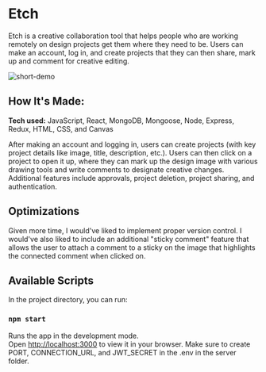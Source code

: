 # Etch
Etch is a creative collaboration tool that helps people who are working remotely on design projects get them where they need to be. Users can make an account, log in, and create projects that they can then share, mark up and comment for creative editing. 

![short-demo](https://user-images.githubusercontent.com/92285612/196845404-3887cc5f-acbc-439e-b065-19ae5248c7d5.gif)

<!-- **Link to project:**  -->

## How It's Made:

**Tech used:** JavaScript, React, MongoDB, Mongoose, Node, Express, Redux, HTML, CSS, and Canvas

After making an account and logging in, users can create projects (with key project details like image, title, description, etc.). Users can then click on a project to open it up, where they can mark up the design image with various drawing tools and write comments to designate creative changes. Additional features include approvals, project deletion, project sharing, and authentication.

## Optimizations

Given more time, I would've liked to implement proper version control. I would've also liked to include an additional "sticky comment" feature that allows the user to attach a comment to a sticky on the image that highlights the connected comment when clicked on.

## Available Scripts

In the project directory, you can run:

### `npm start`

Runs the app in the development mode.\
Open [http://localhost:3000](http://localhost:3000) to view it in your browser. Make sure to create PORT, CONNECTION_URL, and JWT_SECRET in the .env in the server folder.
